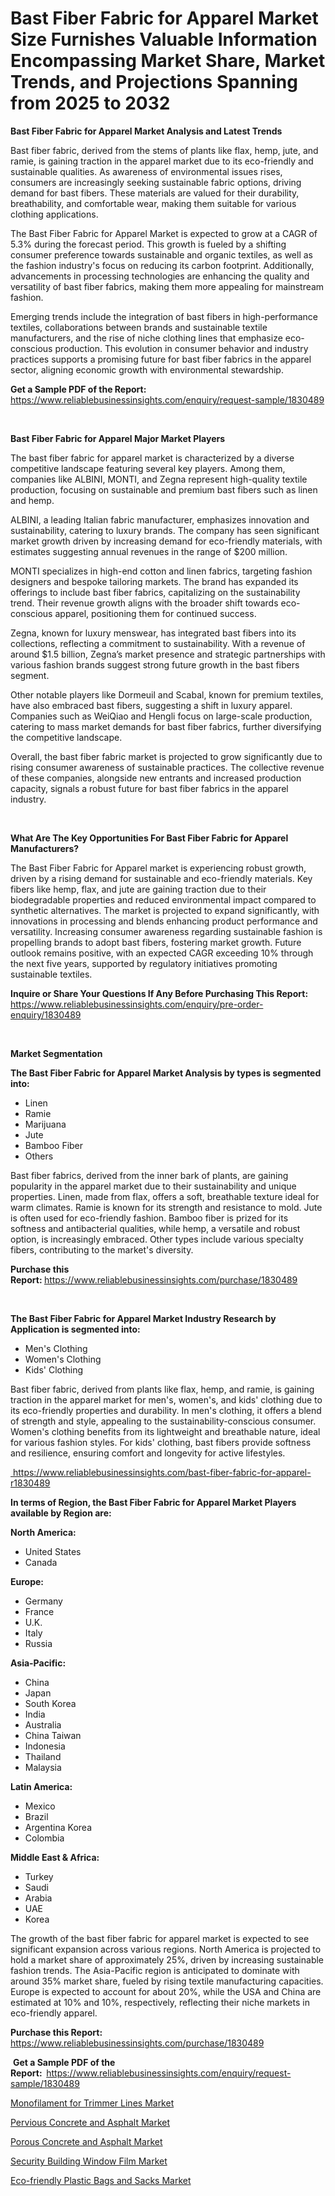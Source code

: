 <p><h1>Bast Fiber Fabric for Apparel Market Size Furnishes Valuable Information Encompassing Market Share, Market Trends, and Projections Spanning from 2025 to 2032</h1></p><p><strong>Bast Fiber Fabric for Apparel Market Analysis and Latest Trends</strong></p>
<p><p>Bast fiber fabric, derived from the stems of plants like flax, hemp, jute, and ramie, is gaining traction in the apparel market due to its eco-friendly and sustainable qualities. As awareness of environmental issues rises, consumers are increasingly seeking sustainable fabric options, driving demand for bast fibers. These materials are valued for their durability, breathability, and comfortable wear, making them suitable for various clothing applications.</p><p>The Bast Fiber Fabric for Apparel Market is expected to grow at a CAGR of 5.3% during the forecast period. This growth is fueled by a shifting consumer preference towards sustainable and organic textiles, as well as the fashion industry's focus on reducing its carbon footprint. Additionally, advancements in processing technologies are enhancing the quality and versatility of bast fiber fabrics, making them more appealing for mainstream fashion. </p><p>Emerging trends include the integration of bast fibers in high-performance textiles, collaborations between brands and sustainable textile manufacturers, and the rise of niche clothing lines that emphasize eco-conscious production. This evolution in consumer behavior and industry practices supports a promising future for bast fiber fabrics in the apparel sector, aligning economic growth with environmental stewardship.</p></p>
<p><strong>Get a Sample PDF of the Report:&nbsp;</strong> <a href="https://www.reliablebusinessinsights.com/enquiry/request-sample/1830489?utm_campaign=63&utm_medium=2&utm_source=Github&utm_content=ia&utm_term=03042025&utm_id=bast-fiber-fabric-for-apparel">https://www.reliablebusinessinsights.com/enquiry/request-sample/1830489</a></p>
<p>&nbsp;</p>
<p><strong>Bast Fiber Fabric for Apparel Major Market Players</strong></p>
<p><p>The bast fiber fabric for apparel market is characterized by a diverse competitive landscape featuring several key players. Among them, companies like ALBINI, MONTI, and Zegna represent high-quality textile production, focusing on sustainable and premium bast fibers such as linen and hemp. </p><p>ALBINI, a leading Italian fabric manufacturer, emphasizes innovation and sustainability, catering to luxury brands. The company has seen significant market growth driven by increasing demand for eco-friendly materials, with estimates suggesting annual revenues in the range of $200 million.</p><p>MONTI specializes in high-end cotton and linen fabrics, targeting fashion designers and bespoke tailoring markets. The brand has expanded its offerings to include bast fiber fabrics, capitalizing on the sustainability trend. Their revenue growth aligns with the broader shift towards eco-conscious apparel, positioning them for continued success.</p><p>Zegna, known for luxury menswear, has integrated bast fibers into its collections, reflecting a commitment to sustainability. With a revenue of around $1.5 billion, Zegna’s market presence and strategic partnerships with various fashion brands suggest strong future growth in the bast fibers segment.</p><p>Other notable players like Dormeuil and Scabal, known for premium textiles, have also embraced bast fibers, suggesting a shift in luxury apparel. Companies such as WeiQiao and Hengli focus on large-scale production, catering to mass market demands for bast fiber fabrics, further diversifying the competitive landscape.</p><p>Overall, the bast fiber fabric market is projected to grow significantly due to rising consumer awareness of sustainable practices. The collective revenue of these companies, alongside new entrants and increased production capacity, signals a robust future for bast fiber fabrics in the apparel industry.</p></p>
<p>&nbsp;</p>
<p><strong>What Are The Key Opportunities For Bast Fiber Fabric for Apparel Manufacturers?</strong></p>
<p><p>The Bast Fiber Fabric for Apparel market is experiencing robust growth, driven by a rising demand for sustainable and eco-friendly materials. Key fibers like hemp, flax, and jute are gaining traction due to their biodegradable properties and reduced environmental impact compared to synthetic alternatives. The market is projected to expand significantly, with innovations in processing and blends enhancing product performance and versatility. Increasing consumer awareness regarding sustainable fashion is propelling brands to adopt bast fibers, fostering market growth. Future outlook remains positive, with an expected CAGR exceeding 10% through the next five years, supported by regulatory initiatives promoting sustainable textiles.</p></p>
<p><strong>Inquire or Share Your Questions If Any Before Purchasing This Report:</strong> <a href="https://www.reliablebusinessinsights.com/enquiry/pre-order-enquiry/1830489?utm_campaign=63&utm_medium=2&utm_source=Github&utm_content=ia&utm_term=03042025&utm_id=bast-fiber-fabric-for-apparel">https://www.reliablebusinessinsights.com/enquiry/pre-order-enquiry/1830489</a></p>
<p>&nbsp;</p>
<p><strong>Market Segmentation</strong></p>
<p><strong>The Bast Fiber Fabric for Apparel Market Analysis by types is segmented into:</strong></p>
<p><ul><li>Linen</li><li>Ramie</li><li>Marijuana</li><li>Jute</li><li>Bamboo Fiber</li><li>Others</li></ul></p>
<p><p>Bast fiber fabrics, derived from the inner bark of plants, are gaining popularity in the apparel market due to their sustainability and unique properties. Linen, made from flax, offers a soft, breathable texture ideal for warm climates. Ramie is known for its strength and resistance to mold. Jute is often used for eco-friendly fashion. Bamboo fiber is prized for its softness and antibacterial qualities, while hemp, a versatile and robust option, is increasingly embraced. Other types include various specialty fibers, contributing to the market's diversity.</p></p>
<p><strong>Purchase this Report:&nbsp;</strong><a href="https://www.reliablebusinessinsights.com/purchase/1830489?utm_campaign=63&utm_medium=2&utm_source=Github&utm_content=ia&utm_term=03042025&utm_id=bast-fiber-fabric-for-apparel">https://www.reliablebusinessinsights.com/purchase/1830489</a></p>
<p>&nbsp;</p>
<p><strong>The Bast Fiber Fabric for Apparel Market Industry Research by Application is segmented into:</strong></p>
<p><ul><li>Men's Clothing</li><li>Women's Clothing</li><li>Kids' Clothing</li></ul></p>
<p><p>Bast fiber fabric, derived from plants like flax, hemp, and ramie, is gaining traction in the apparel market for men's, women's, and kids' clothing due to its eco-friendly properties and durability. In men's clothing, it offers a blend of strength and style, appealing to the sustainability-conscious consumer. Women's clothing benefits from its lightweight and breathable nature, ideal for various fashion styles. For kids' clothing, bast fibers provide softness and resilience, ensuring comfort and longevity for active lifestyles.</p></p>
<p><a href="https://www.reliablebusinessinsights.com/bast-fiber-fabric-for-apparel-r1830489?utm_campaign=63&utm_medium=2&utm_source=Github&utm_content=ia&utm_term=03042025&utm_id=bast-fiber-fabric-for-apparel">&nbsp;https://www.reliablebusinessinsights.com/bast-fiber-fabric-for-apparel-r1830489</a></p>
<p><strong>In terms of Region, the Bast Fiber Fabric for Apparel Market Players available by Region are:</strong></p>
<p>
    <p> <strong> North America: </strong>
        <ul>
            <li>United States</li>
            <li>Canada</li>
        </ul>
        </p> 
    <p> <strong> Europe: </strong>
        <ul>
            <li>Germany</li>
            <li>France</li>
            <li>U.K.</li>
            <li>Italy</li>
            <li>Russia</li>
        </ul>
        </p> 
    <p> <strong> Asia-Pacific: </strong>
        <ul>
            <li>China</li>
            <li>Japan</li>
            <li>South Korea</li>
            <li>India</li>
            <li>Australia</li>
            <li>China Taiwan</li>
            <li>Indonesia</li>
            <li>Thailand</li>
            <li>Malaysia</li>
        </ul>
        </p> 
    <p> <strong> Latin America: </strong>
        <ul>
            <li>Mexico</li>
            <li>Brazil</li>
            <li>Argentina Korea</li>
            <li>Colombia</li>
        </ul>
        </p> 
    <p> <strong> Middle East & Africa: </strong>
        <ul>
            <li>Turkey</li>
            <li>Saudi</li>
            <li>Arabia</li>
            <li>UAE</li>
            <li>Korea</li>
        </ul>
    </p>
    </p>
<p><p>The growth of the bast fiber fabric for apparel market is expected to see significant expansion across various regions. North America is projected to hold a market share of approximately 25%, driven by increasing sustainable fashion trends. The Asia-Pacific region is anticipated to dominate with around 35% market share, fueled by rising textile manufacturing capacities. Europe is expected to account for about 20%, while the USA and China are estimated at 10% and 10%, respectively, reflecting their niche markets in eco-friendly apparel.</p></p>
<p><strong>Purchase this Report: </strong><a href="https://www.reliablebusinessinsights.com/purchase/1830489?utm_campaign=63&utm_medium=2&utm_source=Github&utm_content=ia&utm_term=03042025&utm_id=bast-fiber-fabric-for-apparel">https://www.reliablebusinessinsights.com/purchase/1830489</a></p>
<p>&nbsp;<strong>Get a Sample PDF of the Report:&nbsp;&nbsp;</strong><a href="https://www.reliablebusinessinsights.com/enquiry/request-sample/1830489?utm_campaign=63&utm_medium=2&utm_source=Github&utm_content=ia&utm_term=03042025&utm_id=bast-fiber-fabric-for-apparel">https://www.reliablebusinessinsights.com/enquiry/request-sample/1830489</a></p>
<p><strong></strong></p>
<p><p><a href="https://github.com/kaniselway4c/Market-Research-Report-List-1/blob/main/monofilament-for-trimmer-lines-market.md?utm_campaign=63&utm_medium=2&utm_source=Github&utm_content=ia&utm_term=03042025&utm_id=bast-fiber-fabric-for-apparel">Monofilament for Trimmer Lines Market</a></p><p><a href="https://github.com/rubiogruis0p/Market-Research-Report-List-1/blob/main/pervious-concrete-and-asphalt-market.md?utm_campaign=63&utm_medium=2&utm_source=Github&utm_content=ia&utm_term=03042025&utm_id=bast-fiber-fabric-for-apparel">Pervious Concrete and Asphalt Market</a></p><p><a href="https://github.com/jemmysolin5k/Market-Research-Report-List-1/blob/main/porous-concrete-and-asphalt-market.md?utm_campaign=63&utm_medium=2&utm_source=Github&utm_content=ia&utm_term=03042025&utm_id=bast-fiber-fabric-for-apparel">Porous Concrete and Asphalt Market</a></p><p><a href="https://github.com/sokurgleyde/Market-Research-Report-List-1/blob/main/security-building-window-film-market.md?utm_campaign=63&utm_medium=2&utm_source=Github&utm_content=ia&utm_term=03042025&utm_id=bast-fiber-fabric-for-apparel">Security Building Window Film Market</a></p><p><a href="https://github.com/chlihakwatsi/Market-Research-Report-List-1/blob/main/eco-friendly-plastic-bags-and-sacks-market.md?utm_campaign=63&utm_medium=2&utm_source=Github&utm_content=ia&utm_term=03042025&utm_id=bast-fiber-fabric-for-apparel">Eco-friendly Plastic Bags and Sacks Market</a></p></p>